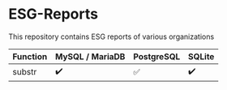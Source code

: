 # ESG-Reports

This repository contains ESG reports of various organizations

Function | MySQL / MariaDB | PostgreSQL | SQLite
:------------ | :-------------| :-------------| :-------------
substr | :heavy_check_mark: |  :white_check_mark: | :heavy_check_mark:
